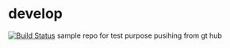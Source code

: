 # develop
[![Build Status](http://ec2-52-21-234-31.compute-1.amazonaws.com/buildStatus/icon?job=scm-challenge-pipeline)](http://ec2-52-21-234-31.compute-1.amazonaws.com/job/scm-challenge-pipeline/build?delay=0sec)
sample repo for test purpose
pusihing from gt hub
